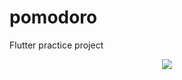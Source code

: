 # pomodoro

Flutter practice project

  <p align="center">
    <img src="https://github.com/donghyukkil/Flutter_practice2_pomodoro/assets/124029691/a75e00da-9f66-4ab4-a065-835a48ba8b12", style="max-width: 50%; height: auto">
  </p>

